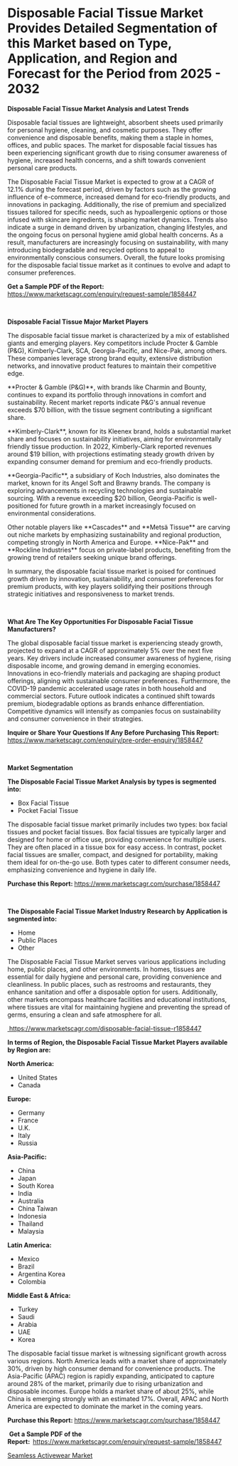 <p><h1>Disposable Facial Tissue Market Provides Detailed Segmentation of this Market based on Type, Application, and Region and Forecast for the Period from 2025 - 2032</h1></p><p><strong>Disposable Facial Tissue Market Analysis and Latest Trends</strong></p>
<p><p>Disposable facial tissues are lightweight, absorbent sheets used primarily for personal hygiene, cleaning, and cosmetic purposes. They offer convenience and disposable benefits, making them a staple in homes, offices, and public spaces. The market for disposable facial tissues has been experiencing significant growth due to rising consumer awareness of hygiene, increased health concerns, and a shift towards convenient personal care products.</p><p>The Disposable Facial Tissue Market is expected to grow at a CAGR of 12.1% during the forecast period, driven by factors such as the growing influence of e-commerce, increased demand for eco-friendly products, and innovations in packaging. Additionally, the rise of premium and specialized tissues tailored for specific needs, such as hypoallergenic options or those infused with skincare ingredients, is shaping market dynamics. Trends also indicate a surge in demand driven by urbanization, changing lifestyles, and the ongoing focus on personal hygiene amid global health concerns. As a result, manufacturers are increasingly focusing on sustainability, with many introducing biodegradable and recycled options to appeal to environmentally conscious consumers. Overall, the future looks promising for the disposable facial tissue market as it continues to evolve and adapt to consumer preferences.</p></p>
<p><strong>Get a Sample PDF of the Report:&nbsp;</strong> <a href="https://www.marketscagr.com/enquiry/request-sample/1858447?utm_campaign=1868&utm_medium=2&utm_source=Github&utm_content=ia&utm_term=09022025&utm_id=disposable-facial-tissue">https://www.marketscagr.com/enquiry/request-sample/1858447</a></p>
<p>&nbsp;</p>
<p><strong>Disposable Facial Tissue Major Market Players</strong></p>
<p><p>The disposable facial tissue market is characterized by a mix of established giants and emerging players. Key competitors include Procter & Gamble (P&G), Kimberly-Clark, SCA, Georgia-Pacific, and Nice-Pak, among others. These companies leverage strong brand equity, extensive distribution networks, and innovative product features to maintain their competitive edge.</p><p>**Procter & Gamble (P&G)**, with brands like Charmin and Bounty, continues to expand its portfolio through innovations in comfort and sustainability. Recent market reports indicate P&G's annual revenue exceeds $70 billion, with the tissue segment contributing a significant share. </p><p>**Kimberly-Clark**, known for its Kleenex brand, holds a substantial market share and focuses on sustainability initiatives, aiming for environmentally friendly tissue production. In 2022, Kimberly-Clark reported revenues around $19 billion, with projections estimating steady growth driven by expanding consumer demand for premium and eco-friendly products.</p><p>**Georgia-Pacific**, a subsidiary of Koch Industries, also dominates the market, known for its Angel Soft and Brawny brands. The company is exploring advancements in recycling technologies and sustainable sourcing. With a revenue exceeding $20 billion, Georgia-Pacific is well-positioned for future growth in a market increasingly focused on environmental considerations.</p><p>Other notable players like **Cascades** and **Metsä Tissue** are carving out niche markets by emphasizing sustainability and regional production, competing strongly in North America and Europe. **Nice-Pak** and **Rockline Industries** focus on private-label products, benefiting from the growing trend of retailers seeking unique brand offerings.</p><p>In summary, the disposable facial tissue market is poised for continued growth driven by innovation, sustainability, and consumer preferences for premium products, with key players solidifying their positions through strategic initiatives and responsiveness to market trends.</p></p>
<p>&nbsp;</p>
<p><strong>What Are The Key Opportunities For Disposable Facial Tissue Manufacturers?</strong></p>
<p><p>The global disposable facial tissue market is experiencing steady growth, projected to expand at a CAGR of approximately 5% over the next five years. Key drivers include increased consumer awareness of hygiene, rising disposable income, and growing demand in emerging economies. Innovations in eco-friendly materials and packaging are shaping product offerings, aligning with sustainable consumer preferences. Furthermore, the COVID-19 pandemic accelerated usage rates in both household and commercial sectors. Future outlook indicates a continued shift towards premium, biodegradable options as brands enhance differentiation. Competitive dynamics will intensify as companies focus on sustainability and consumer convenience in their strategies.</p></p>
<p><strong>Inquire or Share Your Questions If Any Before Purchasing This Report:</strong> <a href="https://www.marketscagr.com/enquiry/pre-order-enquiry/1858447?utm_campaign=1868&utm_medium=2&utm_source=Github&utm_content=ia&utm_term=09022025&utm_id=disposable-facial-tissue">https://www.marketscagr.com/enquiry/pre-order-enquiry/1858447</a></p>
<p>&nbsp;</p>
<p><strong>Market Segmentation</strong></p>
<p><strong>The Disposable Facial Tissue Market Analysis by types is segmented into:</strong></p>
<p><ul><li>Box Facial Tissue</li><li>Pocket Facial Tissue</li></ul></p>
<p><p>The disposable facial tissue market primarily includes two types: box facial tissues and pocket facial tissues. Box facial tissues are typically larger and designed for home or office use, providing convenience for multiple users. They are often placed in a tissue box for easy access. In contrast, pocket facial tissues are smaller, compact, and designed for portability, making them ideal for on-the-go use. Both types cater to different consumer needs, emphasizing convenience and hygiene in daily life.</p></p>
<p><strong>Purchase this Report:&nbsp;</strong><a href="https://www.marketscagr.com/purchase/1858447?utm_campaign=1868&utm_medium=2&utm_source=Github&utm_content=ia&utm_term=09022025&utm_id=disposable-facial-tissue">https://www.marketscagr.com/purchase/1858447</a></p>
<p>&nbsp;</p>
<p><strong>The Disposable Facial Tissue Market Industry Research by Application is segmented into:</strong></p>
<p><ul><li>Home</li><li>Public Places</li><li>Other</li></ul></p>
<p><p>The Disposable Facial Tissue Market serves various applications including home, public places, and other environments. In homes, tissues are essential for daily hygiene and personal care, providing convenience and cleanliness. In public places, such as restrooms and restaurants, they enhance sanitation and offer a disposable option for users. Additionally, other markets encompass healthcare facilities and educational institutions, where tissues are vital for maintaining hygiene and preventing the spread of germs, ensuring a clean and safe atmosphere for all.</p></p>
<p><a href="https://www.marketscagr.com/disposable-facial-tissue-r1858447?utm_campaign=1868&utm_medium=2&utm_source=Github&utm_content=ia&utm_term=09022025&utm_id=disposable-facial-tissue">&nbsp;https://www.marketscagr.com/disposable-facial-tissue-r1858447</a></p>
<p><strong>In terms of Region, the Disposable Facial Tissue Market Players available by Region are:</strong></p>
<p>
    <p> <strong> North America: </strong>
        <ul>
            <li>United States</li>
            <li>Canada</li>
        </ul>
        </p> 
    <p> <strong> Europe: </strong>
        <ul>
            <li>Germany</li>
            <li>France</li>
            <li>U.K.</li>
            <li>Italy</li>
            <li>Russia</li>
        </ul>
        </p> 
    <p> <strong> Asia-Pacific: </strong>
        <ul>
            <li>China</li>
            <li>Japan</li>
            <li>South Korea</li>
            <li>India</li>
            <li>Australia</li>
            <li>China Taiwan</li>
            <li>Indonesia</li>
            <li>Thailand</li>
            <li>Malaysia</li>
        </ul>
        </p> 
    <p> <strong> Latin America: </strong>
        <ul>
            <li>Mexico</li>
            <li>Brazil</li>
            <li>Argentina Korea</li>
            <li>Colombia</li>
        </ul>
        </p> 
    <p> <strong> Middle East & Africa: </strong>
        <ul>
            <li>Turkey</li>
            <li>Saudi</li>
            <li>Arabia</li>
            <li>UAE</li>
            <li>Korea</li>
        </ul>
    </p>
    </p>
<p><p>The disposable facial tissue market is witnessing significant growth across various regions. North America leads with a market share of approximately 30%, driven by high consumer demand for convenience products. The Asia-Pacific (APAC) region is rapidly expanding, anticipated to capture around 28% of the market, primarily due to rising urbanization and disposable incomes. Europe holds a market share of about 25%, while China is emerging strongly with an estimated 17%. Overall, APAC and North America are expected to dominate the market in the coming years.</p></p>
<p><strong>Purchase this Report: </strong><a href="https://www.marketscagr.com/purchase/1858447?utm_campaign=1868&utm_medium=2&utm_source=Github&utm_content=ia&utm_term=09022025&utm_id=disposable-facial-tissue">https://www.marketscagr.com/purchase/1858447</a></p>
<p>&nbsp;<strong>Get a Sample PDF of the Report:&nbsp;&nbsp;</strong><a href="https://www.marketscagr.com/enquiry/request-sample/1858447?utm_campaign=1868&utm_medium=2&utm_source=Github&utm_content=ia&utm_term=09022025&utm_id=disposable-facial-tissue">https://www.marketscagr.com/enquiry/request-sample/1858447</a></p>
<p><strong></strong></p>
<p><p><a href="https://github.com/Krish2023na/Market-Research-Report-List-7/blob/main/seamless-activewear-market.md?utm_campaign=1868&utm_medium=2&utm_source=Github&utm_content=ia&utm_term=09022025&utm_id=disposable-facial-tissue">Seamless Activewear Market</a></p></p>